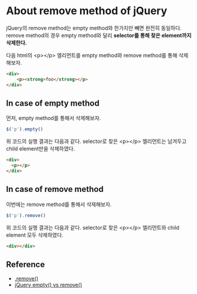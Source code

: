 # About remove method of jQuery

jQuery의 remove method는 empty method와 한가지만 빼면 완전히 동일하다.  
remove method의 경우 empty method와 달리 **selector를 통해 찾은 element까지 삭제한다.**

다음 html의 \<p\>\</p\> 엘리먼트를 empty method와 remove method를 통해 삭제해보자.

```html
<div>
    <p><strong>foo</strong></p>
</div>
```

## In case of empty method

먼저, empty method를 통해서 삭제해보자.

```javascript
$('p').empty()
```

위 코드의 실행 결과는 다음과 같다. selector로 찾은 \<p\>\</p\> 엘리먼트는 남겨두고 child element만을 삭제하였다.

```html
<div>
  <p></p>
</div>
```

## In case of remove method

이번에는 remove method를 통해서 삭제해보자.

```javascript
$('p').remove()
```

위 코드의 실행 결과는 다음과 같다. selector로 찾은 \<p\>\</p\> 엘리먼트와 child element 모두 삭제하였다.

```html
<div></div>
```

## Reference

* [.remove()](https://api.jquery.com/remove/)
* [jQuery empty() vs remove()](https://stackoverflow.com/questions/3090662/jquery-empty-vs-remove)
